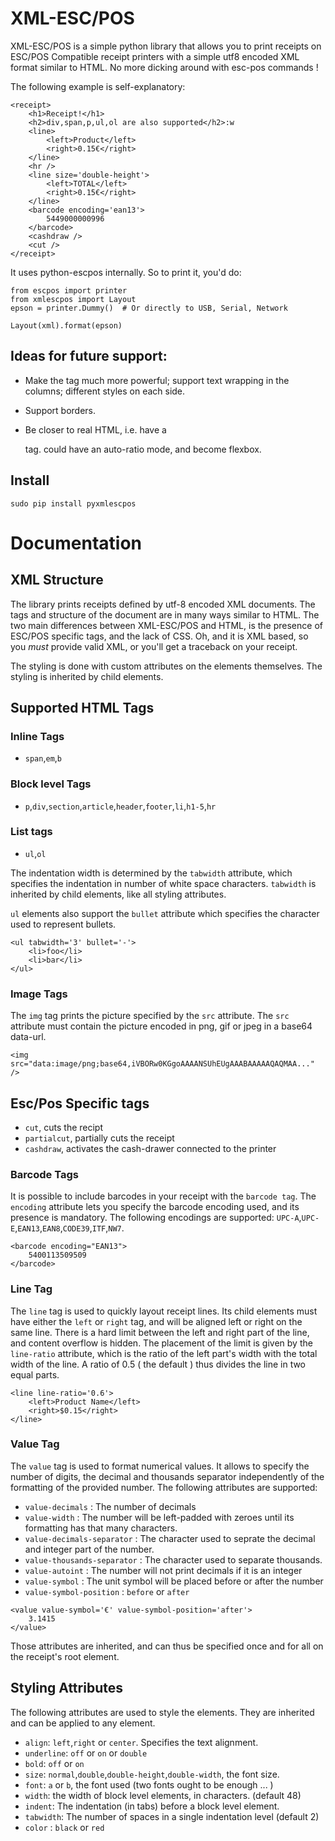 
# XML-ESC/POS

XML-ESC/POS is a simple python library that allows you to
print receipts on ESC/POS Compatible receipt printers with a simple utf8 
encoded XML format similar to HTML. No more dicking
around with esc-pos commands !

The following example is self-explanatory: 

    <receipt>
        <h1>Receipt!</h1>
        <h2>div,span,p,ul,ol are also supported</h2>:w
        <line>
            <left>Product</left>
            <right>0.15€</right>
        </line>
        <hr />
        <line size='double-height'>
            <left>TOTAL</left>
            <right>0.15€</right>
        </line>
        <barcode encoding='ean13'>
            5449000000996
        </barcode>
        <cashdraw /> 
        <cut />
    </receipt>


It uses python-escpos internally. So to print it, you'd do:

    from escpos import printer
    from xmlescpos import Layout
    epson = printer.Dummy()  # Or directly to USB, Serial, Network

    Layout(xml).format(epson)


## Ideas for future support:

- Make the <line> tag much more powerful; support text wrapping in
  the columns; different styles on each side.

- Support borders.

- Be closer to real HTML, i.e. have a <div> tag. <line> could
  have an auto-ratio mode, and become flexbox.

## Install

    sudo pip install pyxmlescpos


# Documentation
## XML Structure
The library prints receipts defined by utf-8 encoded XML
documents. The tags and structure of the document are in
many ways similar to HTML. The two main differences between
XML-ESC/POS and HTML, is the presence of ESC/POS specific
tags, and the lack of CSS. Oh, and it is XML based, so you *must* provide
valid XML, or you'll get a traceback on your receipt.

The styling is done with custom attributes on the elements
themselves. The styling is inherited by child elements. 

## Supported HTML Tags
### Inline Tags
 - `span`,`em`,`b`
 
### Block level Tags
 - `p`,`div`,`section`,`article`,`header`,`footer`,`li`,`h1-5`,`hr`

### List tags
 - `ul`,`ol`

The indentation width is determined by the `tabwidth`
attribute, which specifies the indentation in number of white
space characters. `tabwidth` is inherited by child elements, 
like all styling attributes.

`ul` elements also support the `bullet` attribute which specifies
the character used to represent bullets. 

    <ul tabwidth='3' bullet='-'>
        <li>foo</li>
        <li>bar</li>
    </ul>

### Image Tags
The `img` tag prints the picture specified by the `src` attribute. 
The `src` attribute must contain the picture encoded in png, gif 
or jpeg in a base64 data-url.

    <img src="data:image/png;base64,iVBORw0KGgoAAAANSUhEUgAAABAAAAAQAQMAA..." />
    
## Esc/Pos Specific tags
 - `cut`, cuts the recipt
 - `partialcut`, partially cuts the receipt
 - `cashdraw`, activates the cash-drawer connected to the printer

### Barcode Tags
It is possible to include barcodes in your receipt with the `barcode
tag`. The `encoding` attribute lets you specify the barcode encoding
used, and its presence is mandatory. The following encodings are 
supported: `UPC-A`,`UPC-E`,`EAN13`,`EAN8`,`CODE39`,`ITF`,`NW7`.

    <barcode encoding="EAN13">
        5400113509509
    </barcode>

### Line Tag
The `line` tag is used to quickly layout receipt lines. Its child elements
must have either the `left` or `right` tag, and will be aligned left or right
on the same line. There is a hard limit between the left and right part of the
line, and content overflow is hidden. The placement of the limit is given
by the `line-ratio` attribute, which is the ratio of the left part's width with
the total width of the line. A ratio of 0.5 ( the default ) thus divides the line in two
equal parts. 

    <line line-ratio='0.6'>
        <left>Product Name</left>
        <right>$0.15</right>
    </line>

### Value Tag
The `value` tag is used to format numerical values. It allows to specify 
the number of digits, the decimal and thousands separator independently of
the formatting of the provided number. The following attributes are supported:

 - `value-decimals` : The number of decimals
 - `value-width`    : The number will be left-padded with zeroes until its 
   formatting has that many characters.
 - `value-decimals-separator` : The character used to seprate the decimal and
   integer part of the number.
 - `value-thousands-separator` : The character used to separate thousands.
 - `value-autoint` : The number will not print decimals if it is an integer
 - `value-symbol`  : The unit symbol will be placed before or after the number
 - `value-symbol-position` : `before` or `after`
 
<span />
    
    <value value-symbol='€' value-symbol-position='after'>
        3.1415
    </value>

Those attributes are inherited, and can thus be specified once and for all
on the receipt's root element.

## Styling Attributes

The following attributes are used to style the elements. They are inherited and can be applied to
any element.

- `align`: `left`,`right` or `center`. Specifies the text alignment.
- `underline`: `off` or `on` or `double`
- `bold`: `off` or `on`
- `size`: `normal`,`double`,`double-height`,`double-width`, the font size.
- `font`: `a` or `b`, the font used (two fonts ought to be enough ... )
- `width`: the width of block level elements, in characters. (default 48)
- `indent`: The indentation (in tabs) before a block level element.
- `tabwidth`: The number of spaces in a single indentation level (default 2)
- `color` : `black` or `red` 

